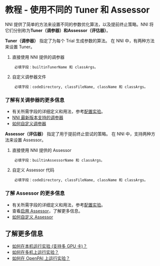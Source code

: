 # 教程 - 使用不同的 Tuner 和 Assessor

NNI 提供了简单的方法来设置不同的参数优化算法，以及提前终止策略。NNI 将它们分别称为**Tuner（调参器）**和**Assessor（评估器）**。

**Tuner（调参器）** 指定了为每个 Trial 生成参数的算法。 在 NNI 中，有两种方法来设置 Tuner。

1. 直接使用 NNI 提供的调参器
    
        必填字段：builtinTunerName 和 classArgs。 
        

2. 自定义调参器文件
    
        必填字段：codeDirectory, classFileName, className 和 classArgs。
        

### **了解有关调参器的更多信息**

* 有关所需字段的详细定义和用法，参考[配置实验](ExperimentConfig.md)。
* [NNI 最新版本支持的调参器](HowToChooseTuner.md)
* [如何自定义调参器](howto_2_CustomizedTuner.md)

**Assessor（评估器）** 指定了用于提前终止尝试的策略。 在 NNI 中，支持两种方法来设置 Assessor。

1. 直接使用 NNI 提供的 Assessor
    
        必填字段：builtinAssessorName 和 classArgs。 
        

2. 自定义 Assessor 代码
    
        必填字段：codeDirectory, classFileName, className 和 classArgs。
        

### **了解 Assessor 的更多信息**

* 有关所需字段的详细定义和用法，参考[配置实验](ExperimentConfig.md)。
* 查看[启用 Assessor](EnableAssessor.md)，了解更多信息。
* [如何自定义 Assessor](../examples/assessors/README.md)

## **了解更多信息**

* [如何在本机运行实验 (支持多 GPU 卡)？](tutorial_1_CR_exp_local_api.md)
* [如何在多机上运行实验？](tutorial_2_RemoteMachineMode.md)
* [如何在 OpenPAI 上运行实验？](PAIMode.md)